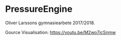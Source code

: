 # PressureEngine

Oliver Larssons gymnasiearbete 2017/2018.

Gource Visualisation: https://youtu.be/M2wo7icSnmw 
